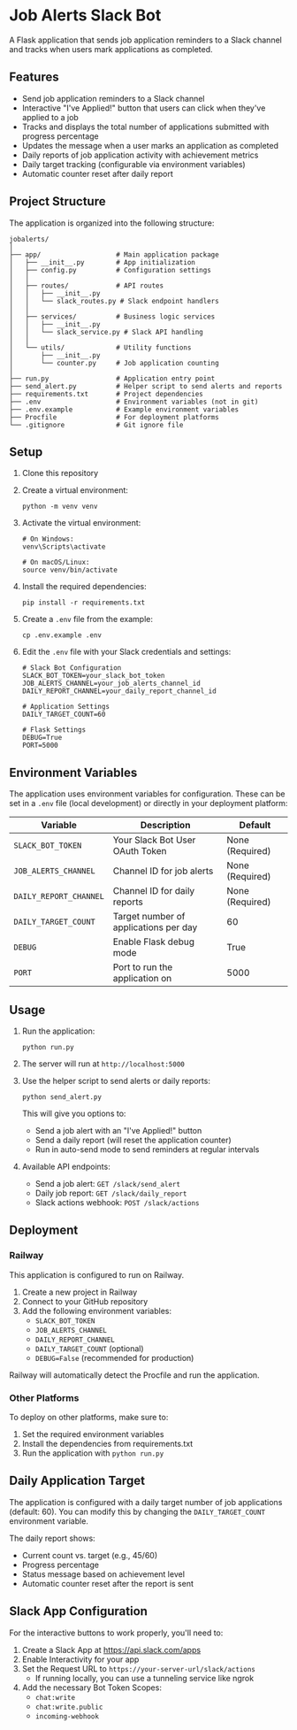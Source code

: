 # Job Alerts Slack Bot

A Flask application that sends job application reminders to a Slack channel and tracks when users mark applications as completed.

## Features

- Send job application reminders to a Slack channel
- Interactive "I've Applied!" button that users can click when they've applied to a job
- Tracks and displays the total number of applications submitted with progress percentage
- Updates the message when a user marks an application as completed
- Daily reports of job application activity with achievement metrics
- Daily target tracking (configurable via environment variables)
- Automatic counter reset after daily report

## Project Structure

The application is organized into the following structure:

```
jobalerts/
│
├── app/                   # Main application package
│   ├── __init__.py        # App initialization
│   ├── config.py          # Configuration settings
│   │
│   ├── routes/            # API routes
│   │   ├── __init__.py
│   │   └── slack_routes.py # Slack endpoint handlers
│   │
│   ├── services/          # Business logic services
│   │   ├── __init__.py
│   │   └── slack_service.py # Slack API handling
│   │
│   └── utils/             # Utility functions
│       ├── __init__.py
│       └── counter.py     # Job application counting
│
├── run.py                 # Application entry point
├── send_alert.py          # Helper script to send alerts and reports
├── requirements.txt       # Project dependencies
├── .env                   # Environment variables (not in git)
├── .env.example           # Example environment variables
├── Procfile               # For deployment platforms
└── .gitignore             # Git ignore file
```

## Setup

1. Clone this repository

2. Create a virtual environment:

   ```
   python -m venv venv
   ```

3. Activate the virtual environment:

   ```
   # On Windows:
   venv\Scripts\activate
   
   # On macOS/Linux:
   source venv/bin/activate
   ```

4. Install the required dependencies:

   ```
   pip install -r requirements.txt
   ```

5. Create a `.env` file from the example:

   ```
   cp .env.example .env
   ```

6. Edit the `.env` file with your Slack credentials and settings:

   ```
   # Slack Bot Configuration
   SLACK_BOT_TOKEN=your_slack_bot_token
   JOB_ALERTS_CHANNEL=your_job_alerts_channel_id
   DAILY_REPORT_CHANNEL=your_daily_report_channel_id
   
   # Application Settings
   DAILY_TARGET_COUNT=60
   
   # Flask Settings
   DEBUG=True
   PORT=5000
   ```

## Environment Variables

The application uses environment variables for configuration. These can be set in a `.env` file (local development) or directly in your deployment platform:

| Variable | Description | Default |
|----------|-------------|---------|
| `SLACK_BOT_TOKEN` | Your Slack Bot User OAuth Token | None (Required) |
| `JOB_ALERTS_CHANNEL` | Channel ID for job alerts | None (Required) |
| `DAILY_REPORT_CHANNEL` | Channel ID for daily reports | None (Required) |
| `DAILY_TARGET_COUNT` | Target number of applications per day | 60 |
| `DEBUG` | Enable Flask debug mode | True |
| `PORT` | Port to run the application on | 5000 |

## Usage

1. Run the application:

   ```
   python run.py
   ```

2. The server will run at `http://localhost:5000`

3. Use the helper script to send alerts or daily reports:

   ```
   python send_alert.py
   ```

   This will give you options to:
   - Send a job alert with an "I've Applied!" button
   - Send a daily report (will reset the application counter)
   - Run in auto-send mode to send reminders at regular intervals

4. Available API endpoints:
   - Send a job alert: `GET /slack/send_alert`
   - Daily job report: `GET /slack/daily_report`
   - Slack actions webhook: `POST /slack/actions`

## Deployment

### Railway

This application is configured to run on Railway.

1. Create a new project in Railway
2. Connect to your GitHub repository
3. Add the following environment variables:
   - `SLACK_BOT_TOKEN`
   - `JOB_ALERTS_CHANNEL`
   - `DAILY_REPORT_CHANNEL`
   - `DAILY_TARGET_COUNT` (optional)
   - `DEBUG=False` (recommended for production)

Railway will automatically detect the Procfile and run the application.

### Other Platforms

To deploy on other platforms, make sure to:

1. Set the required environment variables
2. Install the dependencies from requirements.txt
3. Run the application with `python run.py`

## Daily Application Target

The application is configured with a daily target number of job applications (default: 60). You can modify this by changing the `DAILY_TARGET_COUNT` environment variable.

The daily report shows:

- Current count vs. target (e.g., 45/60)
- Progress percentage
- Status message based on achievement level
- Automatic counter reset after the report is sent

## Slack App Configuration

For the interactive buttons to work properly, you'll need to:

1. Create a Slack App at <https://api.slack.com/apps>
2. Enable Interactivity for your app
3. Set the Request URL to `https://your-server-url/slack/actions`
   - If running locally, you can use a tunneling service like ngrok
4. Add the necessary Bot Token Scopes:
   - `chat:write`
   - `chat:write.public`
   - `incoming-webhook`
